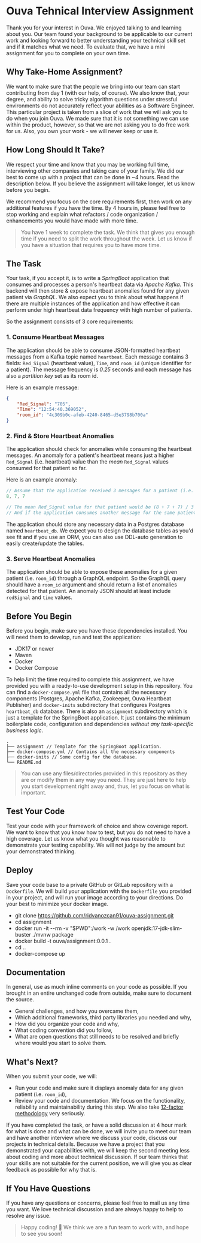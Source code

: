 # Ouva Tehnical Interview Assignment

Thank you for your interest in Ouva. We enjoyed talking to and learning about you. Our team found your background to be applicable to our current work and looking forward to better understanding your technical skill set and if it matches what we need.
To evaluate that, we have a mini assignment for you to complete on your own time.

## Why Take-Home Assignment?

We want to make sure that the people we bring into our team can start contributing from day 1 (with our help, of course). We also know that, your degree, and ability to solve tricky algorithm questions under stressful environments do not accurately reflect your abilities as a Software Engineer.
This particular project is taken from a slice of work that we will ask you to do when you join Ouva. We made sure that it is not something we can use within the product, however, so that we are not asking you to do free work for us. Also, you own your work - we will never keep or use it.

## How Long Should It Take?

We respect your time and know that you may be working full time, interviewing other companies and taking care of your family. We did our best to come up with a project that can be done in ~4 hours.
Read the description below. If you believe the assignment will take longer, let us know before you begin.

We recommend you focus on the core requirements first, then work on any additional features if you have the time. By 4 hours in, please feel free to stop working and explain what refactors / code organization / enhancements you would have made with more time.

> You have 1 week to complete the task. We think that gives you enough time if you need to split the work throughout the week. Let us know if you have a situation that requires you to have more time.

## The Task

Your task, if you accept it, is to write a *SpringBoot* application that consumes and processes a person's heartbeat data via *Apache Kafka*. This backend will then store & expose heartbeat anomalies found for any given patient via *GraphQL*. 
We also expect you to think about what happens if there are multiple instances of the application and how effective it can perform under high heartbeat data frequency with high number of patients.

So the assignment consists of 3 core requirements:

### 1. Consume Heartbeat Messages

The application should be able to consume JSON-formatted heartbeat messages from a Kafka topic named `heartbeat`.
Each message contains 3 fields: `Red_Signal` (heartbeat value), `Time`, and `room_id` (unique identifier for a patient). The message frequency is *0.25* seconds and each message has also a *partition key* set as its room id. 

Here is an example message:

```json
{
    "Red_Signal": "705",
    "Time": "12:54:40.369052",
    "room_id": "4c309b0c-afeb-4240-8465-d5e3798b700a"
}
```

### 2. Find & Store Heartbeat Anomalies

The application should check for anomalies while consuming the heartbeat messages. An anomaly for a patient's heartbeat means just a higher `Red_Signal` (i.e. heartbeat) value than the *mean* `Red_Signal` values consumed for that patient so far. 

Here is an example anomaly:
```js
// Assume that the application received 3 messages for a patient (i.e. room_id) so far and they have these Red_Signal values: 
8, 7, 7

// The mean Red_Signal value for that patient would be (8 + 7 + 7) / 3 = 7.33
// And if the application consumes another message for the same patient with Red_Signal = 8, then this will be an anomaly because it will be higher than the mean value (8 > 7.33)
```

The application should store any necessary data in a Postgres database named `heartbeat_db`. We expect you to design the database tables as you'd see fit and if you use an ORM, you can also use DDL-auto generation to easily create/update the tables.

### 3. Serve Heartbeat Anomalies

The application should be able to expose these anomalies for a given patient (i.e. `room_id`) through a GraphQL endpoint. So the GraphQL query should have a `room_id` argument and should return a list of anomalies detected for that patient.
An anomaly JSON should at least include `redSignal` and `time` values.

## Before You Begin

Before you begin, make sure you have these dependencies installed. You will need them to develop, run and test the application:

* JDK17 or newer
* Maven
* Docker
* Docker Compose

To help limit the time required to complete this assignment, we have provided you with a ready-to-use development setup in this repository.
You can find a `docker-compose.yml` file that contains all the necessary components (Postgres, Apache Kafka, Zookeeper, Ouva Heartbeat Publisher) and `docker-inits` subdirectory that configures Postgres `heartbeat_db` database.
There is also an `assignment` subdirectory which is just a template for the SpringBoot application. It just contains the minimum boilerplate code, configuration and dependencies *without any task-specific business logic*.

```
.
├── assignment // Template for the SpringBoot application.
├── docker-compose.yml // Contains all the necessary components
├── docker-inits // Some config for the database.
└── README.md
```

> You can use any files/directories provided in this repository as they are or modify them in any way you need. They are just here to help you start development right away and, thus, let you focus on what is important.

## Test Your Code

Test your code with your framework of choice and show coverage report. We want to know that you know how to test, but you do not need to have a high coverage. Let us know what you thought was reasonable to demonstrate your testing capability. We will not judge by the amount but your demonstrated thinking.

## Deploy

Save your code base to a private GitHub or GitLab repository with a `Dockerfile`. We will build your application with the `Dockerfile` you provided in your project, and will run your image according to your directions. Do your best to minimize your docker image.

* git clone https://github.com/ridvanozcan91/ouva-assignment.git
* cd assignment
* docker run -it --rm -v "$PWD":/work -w /work openjdk:17-jdk-slim-buster ./mvnw package
* docker build -t ouva/assignment:0.0.1 .
* cd ..
* docker-compose up

## Documentation

In general, use as much inline comments on your code as possible. If you brought in an entire unchanged code from outside, make sure to document the source. 

* General challenges, and how you overcame them,
* Which additional frameworks, third party libraries you needed and why,
* How did you organize your code and why,
* What coding convention did you follow,
* What are open questions that still needs to be resolved and briefly where would you start to solve them.

## What's Next?

When you submit your code, we will:

* Run your code and make sure it displays anomaly data for any given patient (i.e. `room_id`),
* Review your code and documentation. We focus on the functionality, reliability and maintainability during this step. We also take [12-factor methodology](https://12factor.net/) very seriously.

If you have completed the task, or have a solid discussion at 4 hour mark for what is done and what can be done, we will invite you to meet our team and have another interview where we discuss your code, discuss our projects in technical details. Because we have a project that you demonstrated your capabilities with, we will keep the second meeting less about coding and more about technical discussion.
If our team thinks that your skills are not suitable for the current position, we will give you as clear feedback as possible for why that is.

## If You Have Questions

If you have any questions or concerns, please feel free to mail us any time you want. We love technical discussion and are always happy to help to resolve any issue.

> Happy coding! :beers: We think we are a fun team to work with, and hope to see you soon!
